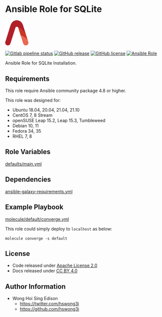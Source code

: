 # Ansible Role for SQLite

<img src="/alvistack.svg" width="75" alt="AlviStack">

[![Gitlab pipeline status](https://img.shields.io/gitlab/pipeline/alvistack/ansible-role-sqlite/master)](https://gitlab.com/alvistack/ansible-role-sqlite/-/pipelines)
[![GitHub release](https://img.shields.io/github/release/alvistack/ansible-role-sqlite.svg)](https://github.com/alvistack/ansible-role-sqlite/releases)
[![GitHub license](https://img.shields.io/github/license/alvistack/ansible-role-sqlite.svg)](https://github.com/alvistack/ansible-role-sqlite/blob/master/LICENSE)
[![Ansible Role](https://img.shields.io/badge/galaxy-alvistack.sqlite-blue.svg)](https://galaxy.ansible.com/alvistack/sqlite)

Ansible Role for SQLite Installation.

## Requirements

This role require Ansible community package 4.8 or higher.

This role was designed for:

  - Ubuntu 18.04, 20.04, 21.04, 21.10
  - CentOS 7, 8 Stream
  - openSUSE Leap 15.2, Leap 15.3, Tumbleweed
  - Debian 10, 11
  - Fedora 34, 35
  - RHEL 7, 8

## Role Variables

[defaults/main.yml](defaults/main.yml)

## Dependencies

[ansible-galaxy-requirements.yml](ansible-galaxy-requirements.yml)

## Example Playbook

[molecule/default/converge.yml](molecule/default/converge.yml)

This role could simply deploy to `localhost` as below:

    molecule converge -s default

## License

  - Code released under [Apache License 2.0](LICENSE)
  - Docs released under [CC BY 4.0](http://creativecommons.org/licenses/by/4.0/)

## Author Information

  - Wong Hoi Sing Edison
      - <https://twitter.com/hswong3i>
      - <https://github.com/hswong3i>
